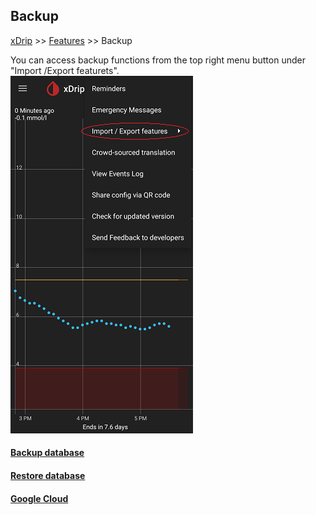 ## Backup
[xDrip](../README.md) >> [Features](./Features_page.md) >> Backup  
  
You can access backup functions from the top right menu button under "Import /Export featurets".  
![](./images/Backup.png)  
  
#### [Backup database](./Backup-Database)
#### [Restore database](./Restore-Database)
#### [Google Cloud](./GoogleCloud)
